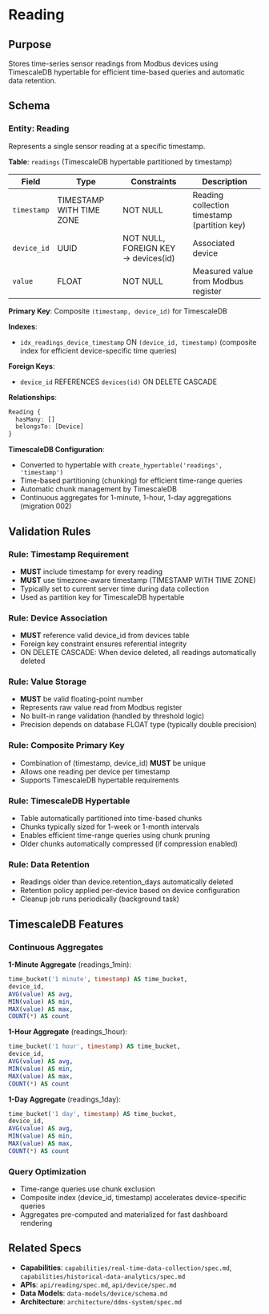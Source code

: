 # Reading

## Purpose

Stores time-series sensor readings from Modbus devices using TimescaleDB hypertable for efficient time-based queries and automatic data retention.

## Schema

### Entity: Reading

Represents a single sensor reading at a specific timestamp.

**Table**: `readings` (TimescaleDB hypertable partitioned by timestamp)

| Field | Type | Constraints | Description |
|-------|------|-------------|-------------|
| `timestamp` | TIMESTAMP WITH TIME ZONE | NOT NULL | Reading collection timestamp (partition key) |
| `device_id` | UUID | NOT NULL, FOREIGN KEY → devices(id) | Associated device |
| `value` | FLOAT | NOT NULL | Measured value from Modbus register |

**Primary Key**: Composite `(timestamp, device_id)` for TimescaleDB

**Indexes**:
- `idx_readings_device_timestamp` ON `(device_id, timestamp)` (composite index for efficient device-specific time queries)

**Foreign Keys**:
- `device_id` REFERENCES `devices(id)` ON DELETE CASCADE

**Relationships**:
```typescript
Reading {
  hasMany: []
  belongsTo: [Device]
}
```

**TimescaleDB Configuration**:
- Converted to hypertable with `create_hypertable('readings', 'timestamp')`
- Time-based partitioning (chunking) for efficient time-range queries
- Automatic chunk management by TimescaleDB
- Continuous aggregates for 1-minute, 1-hour, 1-day aggregations (migration 002)

## Validation Rules

### Rule: Timestamp Requirement

- **MUST** include timestamp for every reading
- **MUST** use timezone-aware timestamp (TIMESTAMP WITH TIME ZONE)
- Typically set to current server time during data collection
- Used as partition key for TimescaleDB hypertable

### Rule: Device Association

- **MUST** reference valid device_id from devices table
- Foreign key constraint ensures referential integrity
- ON DELETE CASCADE: When device deleted, all readings automatically deleted

### Rule: Value Storage

- **MUST** be valid floating-point number
- Represents raw value read from Modbus register
- No built-in range validation (handled by threshold logic)
- Precision depends on database FLOAT type (typically double precision)

### Rule: Composite Primary Key

- Combination of (timestamp, device_id) **MUST** be unique
- Allows one reading per device per timestamp
- Supports TimescaleDB hypertable requirements

### Rule: TimescaleDB Hypertable

- Table automatically partitioned into time-based chunks
- Chunks typically sized for 1-week or 1-month intervals
- Enables efficient time-range queries using chunk pruning
- Older chunks automatically compressed (if compression enabled)

### Rule: Data Retention

- Readings older than device.retention_days automatically deleted
- Retention policy applied per-device based on device configuration
- Cleanup job runs periodically (background task)

## TimescaleDB Features

### Continuous Aggregates

**1-Minute Aggregate** (readings_1min):
```sql
time_bucket('1 minute', timestamp) AS time_bucket,
device_id,
AVG(value) AS avg,
MIN(value) AS min,
MAX(value) AS max,
COUNT(*) AS count
```

**1-Hour Aggregate** (readings_1hour):
```sql
time_bucket('1 hour', timestamp) AS time_bucket,
device_id,
AVG(value) AS avg,
MIN(value) AS min,
MAX(value) AS max,
COUNT(*) AS count
```

**1-Day Aggregate** (readings_1day):
```sql
time_bucket('1 day', timestamp) AS time_bucket,
device_id,
AVG(value) AS avg,
MIN(value) AS min,
MAX(value) AS max,
COUNT(*) AS count
```

### Query Optimization

- Time-range queries use chunk exclusion
- Composite index (device_id, timestamp) accelerates device-specific queries
- Aggregates pre-computed and materialized for fast dashboard rendering

## Related Specs

- **Capabilities**: `capabilities/real-time-data-collection/spec.md`, `capabilities/historical-data-analytics/spec.md`
- **APIs**: `api/reading/spec.md`, `api/device/spec.md`
- **Data Models**: `data-models/device/schema.md`
- **Architecture**: `architecture/ddms-system/spec.md`
